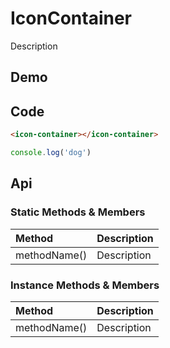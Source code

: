 # IconContainer
Description

## Demo

<icon-container></icon-container>

## Code

```html
<icon-container></icon-container>
```

```js
console.log('dog')
```

## Api

### Static Methods & Members

| Method | Description |
| :--- | :--- |
| methodName() | Description |

### Instance Methods & Members

| Method | Description |
| :--- | :--- |
| methodName() | Description |
